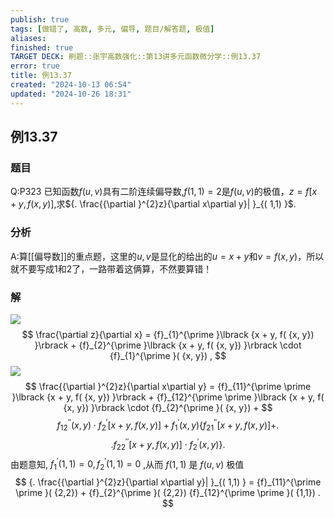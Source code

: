 ```yaml
---
publish: true
tags: [做错了, 高数, 多元, 偏导, 题目/解答题, 极值]
aliases: 
finished: true
TARGET DECK: 刷题::张宇高数强化::第13讲多元函数微分学::例13.37
error: true
title: 例13.37
created: "2024-10-13 06:54"
updated: "2024-10-26 18:31"
---
```

## 例13.37
### 题目
Q:P323 已知函数$f( {u, v})$具有二阶连续偏导数,$f( {1,1}) = 2$是$f( {u, v})$的极值，$z = f\lbrack {x + y, f( {x, y}) }\rbrack$,求${. \frac{{\partial }^{2}z}{\partial x\partial y}| }_{( 1,1) }$.
### 分析
A:算[[偏导数]]的重点题，这里的$u,v$是显化的给出的$u=x+y$和$v=f(x,y)$，所以就不要写成1和2了，一路带着这俩算，不然要算错！
### 解
![](https://img.hwenyi.tech/202410262028854.webp)
$$
\frac{\partial z}{\partial x} = {f}_{1}^{\prime }\lbrack {x + y, f( {x, y}) }\rbrack + {f}_{2}^{\prime }\lbrack {x + y, f( {x, y}) }\rbrack \cdot {f}_{1}^{\prime }( {x, y}) ,
$$
![](https://img.hwenyi.tech/202409011232398.webp)
$$
\frac{{\partial }^{2}z}{\partial x\partial y} = {f}_{11}^{\prime \prime }\lbrack {x + y, f( {x, y}) }\rbrack + {f}_{12}^{\prime \prime }\lbrack {x + y, f( {x, y}) }\rbrack \cdot {f}_{2}^{\prime }( {x, y}) +
$$
$$
{f}_{12}^{\prime \prime }( {x, y}) \cdot {f}_{2}^{\prime }\lbrack {x + y, f( {x, y}) }\rbrack + {f}_{1}^{\prime }( {x, y}) \{ {{f}_{21}^{\prime \prime }\lbrack {x + y, f( {x, y}) }\rbrack + }.
$$
$$
. {{f}_{22}^{\prime \prime }\lbrack {x + y, f( {x, y}) }\rbrack \cdot {f}_{2}^{\prime }( {x, y}) }\} \text{.}
$$
由题意知, ${f}_{1}^{\prime }( {1,1}) = 0,{f}_{2}^{\prime }( {1,1}) = 0$ ,从而 $f( {1,1})$ 是 $f( {u, v})$ 极值
$$
{. \frac{{\partial }^{2}z}{\partial x\partial y}| }_{( 1,1) } = {f}_{11}^{\prime \prime }( {2,2}) + {f}_{2}^{\prime }( {2,2}) {f}_{12}^{\prime \prime }( {1,1}) .
$$

